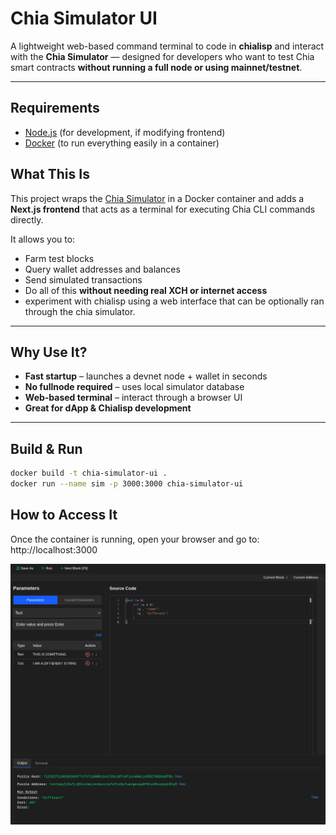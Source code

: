 # Chia Simulator UI

A lightweight web-based command terminal to code in **chialisp** and interact with the **Chia Simulator** — designed for developers who want to test Chia smart contracts **without running a full node or using mainnet/testnet**.

---

## Requirements

- [Node.js](https://nodejs.org/) (for development, if modifying frontend)
- [Docker](https://www.docker.com/) (to run everything easily in a container)

## What This Is

This project wraps the [Chia Simulator](https://github.com/Chia-Network/chia-blockchain) in a Docker container and adds a **Next.js frontend** that acts as a terminal for executing Chia CLI commands directly.

It allows you to:

- Farm test blocks
- Query wallet addresses and balances
- Send simulated transactions
- Do all of this **without needing real XCH or internet access**
- experiment with chialisp using a web interface that can be optionally ran through the chia simulator.
---

## Why Use It?

-  **Fast startup** – launches a devnet node + wallet in seconds
-  **No fullnode required** – uses local simulator database
-  **Web-based terminal** – interact through a browser UI
-  **Great for dApp & Chialisp development**

---

## Build & Run

```bash
docker build -t chia-simulator-ui .
docker run --name sim -p 3000:3000 chia-simulator-ui
```

## How to Access It

Once the container is running, open your browser and go to: http://localhost:3000

![alt text](screenshot.png)